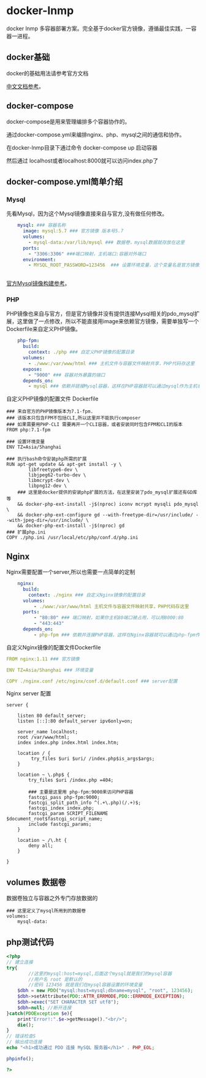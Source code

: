 # docker-lnmp
docker lnmp 多容器部署方案。完全基于docker官方镜像，遵循最佳实践，一容器一进程。

## docker基础
docker的基础用法请参考官方文档

[中文文档参考](https://github.com/yeasy/docker_practice/blob/master/SUMMARY.md)。

## docker-compose

docker-compose是用来管理编排多个容器协作的。

通过docker-compose.yml来编排nginx、php、mysql之间的通信和协作。

在docker-lnmp目录下通过命令 docker-compose up 启动容器

然后通过 localhost或者localhost:8000就可以访问index.php了

## docker-compose.yml简单介绍

### Mysql

先看Mysql，因为这个Mysql镜像直接来自与官方,没有做任何修改。

```yml
    mysql: ### 容器名称
      image: mysql:5.7 ### 官方镜像 版本号5.7
      volumes:
        - mysql-data:/var/lib/mysql ### 数据卷，mysql数据就存放在这里
      ports:
        - "3306:3306" ###端口映射，主机端口:容器对外端口
      environment:
        - MYSQL_ROOT_PASSWORD=123456  ### 设置环境变量，这个变量名是官方镜像定义的。
    
```
[官方Mysql镜像构建参考](https://github.com/dockerfile/mysql)。

### PHP

PHP镜像也来自与官方，但是官方镜像并没有提供连接Mysql相关的pdo_mysql扩展，这里做了一点修改，所以不能直接用image来依赖官方镜像，需要单独写一个Dockerfile来自定义PHP镜像。

```yml
    php-fpm:
      build:
        context: ./php ### 自定义PHP镜像的配置目录
      volumes:
        - ./www:/var/www/html ### 主机文件与容器文件映射共享，PHP代码存这里
      expose:
        - "9000" ### 容器对外暴露的端口
      depends_on:
        - mysql ### 依赖并链接Mysql容器，这样在PHP容器就可以通过mysql作为主机名来访问Mysql容器了
```

自定义PHP镜像的配置文件 Dockerfile

```
### 来自官方的PHP镜像版本为7.1-fpm.
### 该版本只包含FPM不包括CLI,所以这里并不能执行composer
### 如果需要用PHP-CLI 需要再开一个CLI容器，或者安装同时包含FPM和CLI的版本
FROM php:7.1-fpm 

### 设置环境变量
ENV TZ=Asia/Shanghai

### 执行bash命令安装php所需的扩展
RUN apt-get update && apt-get install -y \
        libfreetype6-dev \
        libjpeg62-turbo-dev \
        libmcrypt-dev \
        libpng12-dev \
    ### 这里是docker提供的安装php扩展的方法，在这里安装了pdo_mysql扩展还有GD库等
    && docker-php-ext-install -j$(nproc) iconv mcrypt mysqli pdo_mysql \
    && docker-php-ext-configure gd --with-freetype-dir=/usr/include/ --with-jpeg-dir=/usr/include/ \
    && docker-php-ext-install -j$(nproc) gd
### 扩展php.ini
COPY ./php.ini /usr/local/etc/php/conf.d/php.ini
```

## Nginx

Nginx需要配置一个server,所以也需要一点简单的定制

```yml
    nginx:
      build:
        context: ./nginx ### 自定义Nginx镜像的配置目录
      volumes:
          - ./www:/var/www/html 主机文件与容器文件映射共享，PHP代码存这里
      ports:
          - "80:80" ### 端口映射，如果你主机80端口被占用，可以用8000:80
          - "443:443"
      depends_on:
          - php-fpm ### 依赖并连接PHP容器，这样在Nginx容器就可以通过php-fpm作为主机名来访问PHP容器了
```

自定义Nginx镜像的配置文件Dockerfile

```yml
FROM nginx:1.11 ### 官方镜像

ENV TZ=Asia/Shanghai ### 环境变量

COPY ./nginx.conf /etc/nginx/conf.d/default.conf ### server配置
```

Nginx server 配置

```
server {

    listen 80 default_server;
    listen [::]:80 default_server ipv6only=on;

    server_name localhost;
    root /var/www/html;
    index index.php index.html index.htm;

    location / {
         try_files $uri $uri/ /index.php$is_args$args;
    }

    location ~ \.php$ {
        try_files $uri /index.php =404;
        
        ### 主要是这里用 php-fpm:9000来访问PHP容器
        fastcgi_pass php-fpm:9000;
        fastcgi_split_path_info ^(.+\.php)(/.+)$;
        fastcgi_index index.php;
        fastcgi_param SCRIPT_FILENAME $document_root$fastcgi_script_name;
        include fastcgi_params;
    }

    location ~ /\.ht {
        deny all;
    }

}
```

## volumes 数据卷

数据卷独立与容器之外专门存放数据的

```
### 这里定义了mysql所用到的数据卷
volumes:
    mysql-data:
```

## php测试代码

```php
<?php
// 建立连接
try{
        //这里的mysql:host=mysql,后面这个mysql就是我们的mysql容器
        //用户名 root 是默认的
        //密码 123456 就是我们在mysql容器设置的环境变量
	$dbh = new PDO("mysql:host=mysql;dbname=mysql", "root", 123456);
	$dbh->setAttribute(PDO::ATTR_ERRMODE,PDO::ERRMODE_EXCEPTION);
	$dbh->exec("SET CHARACTER SET utf8");
	$dbh=null; //断开连接	
}catch(PDOException $e){
	print"Error!:".$e->getMessage()."<br/>";
	die();
}
// 错误检查S
// 输出成功连接
echo "<h1>成功通过 PDO 连接 MySQL 服务器</h1>" . PHP_EOL;

phpinfo();

?>
```
